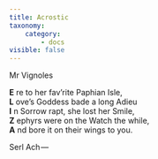 ```yaml
---
title: Acrostic
taxonomy:
    category:
        - docs
visible: false
---
```


<div class="author">Mr Vignoles</div>

**E** re to her fav’rite Paphian Isle,  
**L** ove’s Goddess bade a long Adieu  
**I** n Sorrow rapt, she lost her Smile,  
**Z** ephyrs were on the Watch the while,  
**A** nd bore it on their wings to you.  
  
Serl Ach — 